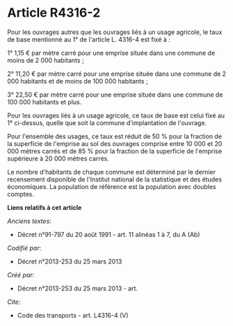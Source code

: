 # Article R4316-2

Pour les ouvrages autres que les ouvrages liés à un usage agricole, le taux de base mentionné au 1° de l'article L. 4316-4
est fixé à : 

1° 1,15 € par mètre carré pour une emprise située dans une commune de moins de 2 000 habitants ; 

2° 11,20 € par mètre carré pour une emprise située dans une commune de 2 000 habitants et de moins de 100 000 habitants ; 

3° 22,50 € par mètre carré pour une emprise située dans une commune de 100 000 habitants et plus. 

Pour les ouvrages liés à un usage agricole, ce taux de base est celui fixé au 1° ci-dessus, quelle que soit la commune
d'implantation de l'ouvrage. 

Pour l'ensemble des usages, ce taux est réduit de 50 % pour la fraction de la superficie de l'emprise au sol des ouvrages
comprise entre 10 000 et 20 000 mètres carrés et de 85 % pour la fraction de la superficie de l'emprise supérieure à 20 000
mètres carrés. 

Le nombre d'habitants de chaque commune est déterminé par le dernier recensement disponible de l'Institut national de la
statistique et des études économiques. La population de référence est la population avec doubles comptes.

**Liens relatifs à cet article**

_Anciens textes_:

  - Décret n°91-797 du 20 août 1991 - art. 11 alinéas 1 à 7, du A (Ab)

_Codifié par_:

  - Décret n°2013-253 du 25 mars 2013

_Créé par_:

  - Décret n°2013-253 du 25 mars 2013 - art.

_Cite_:

  - Code des transports - art. L4316-4 (V)
